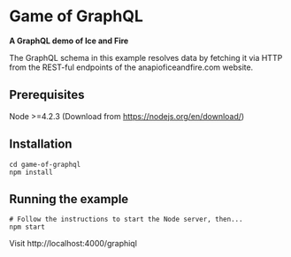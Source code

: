 # Game of GraphQL
**A GraphQL demo of Ice and Fire**

The GraphQL schema in this example resolves data by fetching it via HTTP from the REST-ful endpoints of the anapioficeandfire.com website.

## Prerequisites
Node >=4.2.3 (Download from https://nodejs.org/en/download/)

## Installation

    cd game-of-graphql
    npm install

## Running the example

    # Follow the instructions to start the Node server, then...
    npm start

Visit http://localhost:4000/graphiql